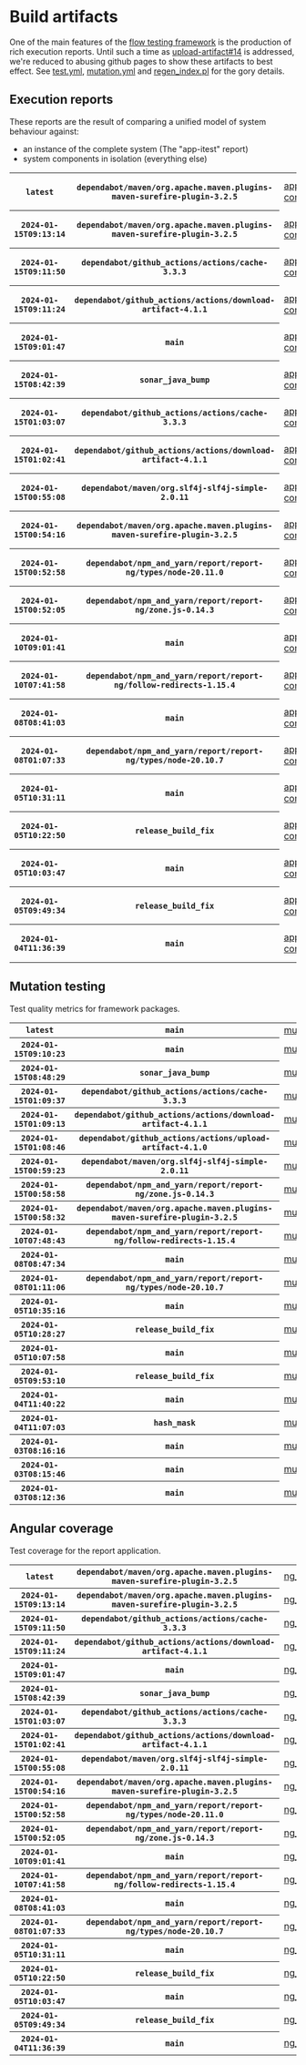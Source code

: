 # Build artifacts

One of the main features of the [flow testing framework](https://github.com/Mastercard/flow) is the production of rich execution reports.
Until such a time as [upload-artifact#14](https://github.com/actions/upload-artifact/issues/14) is addressed, we're reduced to abusing github pages to show these artifacts to best effect.
See [test.yml](https://github.com/Mastercard/flow/blob/main/.github/workflows/test.yml), [mutation.yml](https://github.com/Mastercard/flow/blob/main/.github/workflows/mutation.yml) and [regen_index.pl](https://github.com/Mastercard/flow/blob/pages/regen_index.pl) for the gory details.

## Execution reports

These reports are the result of comparing a unified model of system behaviour against:
 * an instance of the complete system (The "app-itest" report)
 * system components in isolation (everything else)

<!-- start:execution -->
<table>
	<tbody>
		<tr> <th><code>latest</code></th>
			 <th><code>dependabot/maven/org.apache.maven.plugins-maven-surefire-plugin-3.2.5</code></th>
			<td><a href="execution/latest/app-core/target/mctf/latest/index.html">app-core</a></td>
			<td><a href="execution/latest/app-histogram/target/mctf/latest/index.html">app-histogram</a></td>
			<td><a href="execution/latest/app-itest/target/mctf/latest/index.html">app-itest</a></td>
			<td><a href="execution/latest/app-queue/target/mctf/latest/index.html">app-queue</a></td>
			<td><a href="execution/latest/app-store/target/mctf/latest/index.html">app-store</a></td>
			<td><a href="execution/latest/app-ui/target/mctf/latest/index.html">app-ui</a></td>
			<td><a href="execution/latest/app-web-ui/target/mctf/latest/index.html">app-web-ui</a></td>
		</tr>
		<tr> <th><code>2024-01-15T09:13:14</code></th>
			 <th><code>dependabot/maven/org.apache.maven.plugins-maven-surefire-plugin-3.2.5</code></th>
			<td><a href="execution/1705309994/app-core/target/mctf/latest/index.html">app-core</a></td>
			<td><a href="execution/1705309994/app-histogram/target/mctf/latest/index.html">app-histogram</a></td>
			<td><a href="execution/1705309994/app-itest/target/mctf/latest/index.html">app-itest</a></td>
			<td><a href="execution/1705309994/app-queue/target/mctf/latest/index.html">app-queue</a></td>
			<td><a href="execution/1705309994/app-store/target/mctf/latest/index.html">app-store</a></td>
			<td><a href="execution/1705309994/app-ui/target/mctf/latest/index.html">app-ui</a></td>
			<td><a href="execution/1705309994/app-web-ui/target/mctf/latest/index.html">app-web-ui</a></td>
		</tr>
		<tr> <th><code>2024-01-15T09:11:50</code></th>
			 <th><code>dependabot/github_actions/actions/cache-3.3.3</code></th>
			<td><a href="execution/1705309910/app-core/target/mctf/latest/index.html">app-core</a></td>
			<td><a href="execution/1705309910/app-histogram/target/mctf/latest/index.html">app-histogram</a></td>
			<td><a href="execution/1705309910/app-itest/target/mctf/latest/index.html">app-itest</a></td>
			<td><a href="execution/1705309910/app-queue/target/mctf/latest/index.html">app-queue</a></td>
			<td><a href="execution/1705309910/app-store/target/mctf/latest/index.html">app-store</a></td>
			<td><a href="execution/1705309910/app-ui/target/mctf/latest/index.html">app-ui</a></td>
			<td><a href="execution/1705309910/app-web-ui/target/mctf/latest/index.html">app-web-ui</a></td>
		</tr>
		<tr> <th><code>2024-01-15T09:11:24</code></th>
			 <th><code>dependabot/github_actions/actions/download-artifact-4.1.1</code></th>
			<td><a href="execution/1705309884/app-core/target/mctf/latest/index.html">app-core</a></td>
			<td><a href="execution/1705309884/app-histogram/target/mctf/latest/index.html">app-histogram</a></td>
			<td><a href="execution/1705309884/app-itest/target/mctf/latest/index.html">app-itest</a></td>
			<td><a href="execution/1705309884/app-queue/target/mctf/latest/index.html">app-queue</a></td>
			<td><a href="execution/1705309884/app-store/target/mctf/latest/index.html">app-store</a></td>
			<td><a href="execution/1705309884/app-ui/target/mctf/latest/index.html">app-ui</a></td>
			<td><a href="execution/1705309884/app-web-ui/target/mctf/latest/index.html">app-web-ui</a></td>
		</tr>
		<tr> <th><code>2024-01-15T09:01:47</code></th>
			 <th><code>main</code></th>
			<td><a href="execution/1705309307/app-core/target/mctf/latest/index.html">app-core</a></td>
			<td><a href="execution/1705309307/app-histogram/target/mctf/latest/index.html">app-histogram</a></td>
			<td><a href="execution/1705309307/app-itest/target/mctf/latest/index.html">app-itest</a></td>
			<td><a href="execution/1705309307/app-queue/target/mctf/latest/index.html">app-queue</a></td>
			<td><a href="execution/1705309307/app-store/target/mctf/latest/index.html">app-store</a></td>
			<td><a href="execution/1705309307/app-ui/target/mctf/latest/index.html">app-ui</a></td>
			<td><a href="execution/1705309307/app-web-ui/target/mctf/latest/index.html">app-web-ui</a></td>
		</tr>
		<tr> <th><code>2024-01-15T08:42:39</code></th>
			 <th><code>sonar_java_bump</code></th>
			<td><a href="execution/1705308159/app-core/target/mctf/latest/index.html">app-core</a></td>
			<td><a href="execution/1705308159/app-histogram/target/mctf/latest/index.html">app-histogram</a></td>
			<td><a href="execution/1705308159/app-itest/target/mctf/latest/index.html">app-itest</a></td>
			<td><a href="execution/1705308159/app-queue/target/mctf/latest/index.html">app-queue</a></td>
			<td><a href="execution/1705308159/app-store/target/mctf/latest/index.html">app-store</a></td>
			<td><a href="execution/1705308159/app-ui/target/mctf/latest/index.html">app-ui</a></td>
			<td><a href="execution/1705308159/app-web-ui/target/mctf/latest/index.html">app-web-ui</a></td>
		</tr>
		<tr> <th><code>2024-01-15T01:03:07</code></th>
			 <th><code>dependabot/github_actions/actions/cache-3.3.3</code></th>
			<td><a href="execution/1705280587/app-core/target/mctf/latest/index.html">app-core</a></td>
			<td><a href="execution/1705280587/app-histogram/target/mctf/latest/index.html">app-histogram</a></td>
			<td><a href="execution/1705280587/app-itest/target/mctf/latest/index.html">app-itest</a></td>
			<td><a href="execution/1705280587/app-queue/target/mctf/latest/index.html">app-queue</a></td>
			<td><a href="execution/1705280587/app-store/target/mctf/latest/index.html">app-store</a></td>
			<td><a href="execution/1705280587/app-ui/target/mctf/latest/index.html">app-ui</a></td>
			<td><a href="execution/1705280587/app-web-ui/target/mctf/latest/index.html">app-web-ui</a></td>
		</tr>
		<tr> <th><code>2024-01-15T01:02:41</code></th>
			 <th><code>dependabot/github_actions/actions/download-artifact-4.1.1</code></th>
			<td><a href="execution/1705280561/app-core/target/mctf/latest/index.html">app-core</a></td>
			<td><a href="execution/1705280561/app-histogram/target/mctf/latest/index.html">app-histogram</a></td>
			<td><a href="execution/1705280561/app-itest/target/mctf/latest/index.html">app-itest</a></td>
			<td><a href="execution/1705280561/app-queue/target/mctf/latest/index.html">app-queue</a></td>
			<td><a href="execution/1705280561/app-store/target/mctf/latest/index.html">app-store</a></td>
			<td><a href="execution/1705280561/app-ui/target/mctf/latest/index.html">app-ui</a></td>
			<td><a href="execution/1705280561/app-web-ui/target/mctf/latest/index.html">app-web-ui</a></td>
		</tr>
		<tr> <th><code>2024-01-15T00:55:08</code></th>
			 <th><code>dependabot/maven/org.slf4j-slf4j-simple-2.0.11</code></th>
			<td><a href="execution/1705280108/app-core/target/mctf/latest/index.html">app-core</a></td>
			<td><a href="execution/1705280108/app-histogram/target/mctf/latest/index.html">app-histogram</a></td>
			<td><a href="execution/1705280108/app-itest/target/mctf/latest/index.html">app-itest</a></td>
			<td><a href="execution/1705280108/app-queue/target/mctf/latest/index.html">app-queue</a></td>
			<td><a href="execution/1705280108/app-store/target/mctf/latest/index.html">app-store</a></td>
			<td><a href="execution/1705280108/app-ui/target/mctf/latest/index.html">app-ui</a></td>
			<td><a href="execution/1705280108/app-web-ui/target/mctf/latest/index.html">app-web-ui</a></td>
		</tr>
		<tr> <th><code>2024-01-15T00:54:16</code></th>
			 <th><code>dependabot/maven/org.apache.maven.plugins-maven-surefire-plugin-3.2.5</code></th>
			<td><a href="execution/1705280056/app-core/target/mctf/latest/index.html">app-core</a></td>
			<td><a href="execution/1705280056/app-histogram/target/mctf/latest/index.html">app-histogram</a></td>
			<td><a href="execution/1705280056/app-itest/target/mctf/latest/index.html">app-itest</a></td>
			<td><a href="execution/1705280056/app-queue/target/mctf/latest/index.html">app-queue</a></td>
			<td><a href="execution/1705280056/app-store/target/mctf/latest/index.html">app-store</a></td>
			<td><a href="execution/1705280056/app-ui/target/mctf/latest/index.html">app-ui</a></td>
			<td><a href="execution/1705280056/app-web-ui/target/mctf/latest/index.html">app-web-ui</a></td>
		</tr>
		<tr> <th><code>2024-01-15T00:52:58</code></th>
			 <th><code>dependabot/npm_and_yarn/report/report-ng/types/node-20.11.0</code></th>
			<td><a href="execution/1705279978/app-core/target/mctf/latest/index.html">app-core</a></td>
			<td><a href="execution/1705279978/app-histogram/target/mctf/latest/index.html">app-histogram</a></td>
			<td><a href="execution/1705279978/app-itest/target/mctf/latest/index.html">app-itest</a></td>
			<td><a href="execution/1705279978/app-queue/target/mctf/latest/index.html">app-queue</a></td>
			<td><a href="execution/1705279978/app-store/target/mctf/latest/index.html">app-store</a></td>
			<td><a href="execution/1705279978/app-ui/target/mctf/latest/index.html">app-ui</a></td>
			<td><a href="execution/1705279978/app-web-ui/target/mctf/latest/index.html">app-web-ui</a></td>
		</tr>
		<tr> <th><code>2024-01-15T00:52:05</code></th>
			 <th><code>dependabot/npm_and_yarn/report/report-ng/zone.js-0.14.3</code></th>
			<td><a href="execution/1705279925/app-core/target/mctf/latest/index.html">app-core</a></td>
			<td><a href="execution/1705279925/app-histogram/target/mctf/latest/index.html">app-histogram</a></td>
			<td><a href="execution/1705279925/app-itest/target/mctf/latest/index.html">app-itest</a></td>
			<td><a href="execution/1705279925/app-queue/target/mctf/latest/index.html">app-queue</a></td>
			<td><a href="execution/1705279925/app-store/target/mctf/latest/index.html">app-store</a></td>
			<td><a href="execution/1705279925/app-ui/target/mctf/latest/index.html">app-ui</a></td>
			<td><a href="execution/1705279925/app-web-ui/target/mctf/latest/index.html">app-web-ui</a></td>
		</tr>
		<tr> <th><code>2024-01-10T09:01:41</code></th>
			 <th><code>main</code></th>
			<td><a href="execution/1704877301/app-core/target/mctf/latest/index.html">app-core</a></td>
			<td><a href="execution/1704877301/app-histogram/target/mctf/latest/index.html">app-histogram</a></td>
			<td><a href="execution/1704877301/app-itest/target/mctf/latest/index.html">app-itest</a></td>
			<td><a href="execution/1704877301/app-queue/target/mctf/latest/index.html">app-queue</a></td>
			<td><a href="execution/1704877301/app-store/target/mctf/latest/index.html">app-store</a></td>
			<td><a href="execution/1704877301/app-ui/target/mctf/latest/index.html">app-ui</a></td>
			<td><a href="execution/1704877301/app-web-ui/target/mctf/latest/index.html">app-web-ui</a></td>
		</tr>
		<tr> <th><code>2024-01-10T07:41:58</code></th>
			 <th><code>dependabot/npm_and_yarn/report/report-ng/follow-redirects-1.15.4</code></th>
			<td><a href="execution/1704872518/app-core/target/mctf/latest/index.html">app-core</a></td>
			<td><a href="execution/1704872518/app-histogram/target/mctf/latest/index.html">app-histogram</a></td>
			<td><a href="execution/1704872518/app-itest/target/mctf/latest/index.html">app-itest</a></td>
			<td><a href="execution/1704872518/app-queue/target/mctf/latest/index.html">app-queue</a></td>
			<td><a href="execution/1704872518/app-store/target/mctf/latest/index.html">app-store</a></td>
			<td><a href="execution/1704872518/app-ui/target/mctf/latest/index.html">app-ui</a></td>
			<td><a href="execution/1704872518/app-web-ui/target/mctf/latest/index.html">app-web-ui</a></td>
		</tr>
		<tr> <th><code>2024-01-08T08:41:03</code></th>
			 <th><code>main</code></th>
			<td><a href="execution/1704703263/app-core/target/mctf/latest/index.html">app-core</a></td>
			<td><a href="execution/1704703263/app-histogram/target/mctf/latest/index.html">app-histogram</a></td>
			<td><a href="execution/1704703263/app-itest/target/mctf/latest/index.html">app-itest</a></td>
			<td><a href="execution/1704703263/app-queue/target/mctf/latest/index.html">app-queue</a></td>
			<td><a href="execution/1704703263/app-store/target/mctf/latest/index.html">app-store</a></td>
			<td><a href="execution/1704703263/app-ui/target/mctf/latest/index.html">app-ui</a></td>
			<td><a href="execution/1704703263/app-web-ui/target/mctf/latest/index.html">app-web-ui</a></td>
		</tr>
		<tr> <th><code>2024-01-08T01:07:33</code></th>
			 <th><code>dependabot/npm_and_yarn/report/report-ng/types/node-20.10.7</code></th>
			<td><a href="execution/1704676053/app-core/target/mctf/latest/index.html">app-core</a></td>
			<td><a href="execution/1704676053/app-histogram/target/mctf/latest/index.html">app-histogram</a></td>
			<td><a href="execution/1704676053/app-itest/target/mctf/latest/index.html">app-itest</a></td>
			<td><a href="execution/1704676053/app-queue/target/mctf/latest/index.html">app-queue</a></td>
			<td><a href="execution/1704676053/app-store/target/mctf/latest/index.html">app-store</a></td>
			<td><a href="execution/1704676053/app-ui/target/mctf/latest/index.html">app-ui</a></td>
			<td><a href="execution/1704676053/app-web-ui/target/mctf/latest/index.html">app-web-ui</a></td>
		</tr>
		<tr> <th><code>2024-01-05T10:31:11</code></th>
			 <th><code>main</code></th>
			<td><a href="execution/1704450671/app-core/target/mctf/latest/index.html">app-core</a></td>
			<td><a href="execution/1704450671/app-histogram/target/mctf/latest/index.html">app-histogram</a></td>
			<td><a href="execution/1704450671/app-itest/target/mctf/latest/index.html">app-itest</a></td>
			<td><a href="execution/1704450671/app-queue/target/mctf/latest/index.html">app-queue</a></td>
			<td><a href="execution/1704450671/app-store/target/mctf/latest/index.html">app-store</a></td>
			<td><a href="execution/1704450671/app-ui/target/mctf/latest/index.html">app-ui</a></td>
			<td><a href="execution/1704450671/app-web-ui/target/mctf/latest/index.html">app-web-ui</a></td>
		</tr>
		<tr> <th><code>2024-01-05T10:22:50</code></th>
			 <th><code>release_build_fix</code></th>
			<td><a href="execution/1704450170/app-core/target/mctf/latest/index.html">app-core</a></td>
			<td><a href="execution/1704450170/app-histogram/target/mctf/latest/index.html">app-histogram</a></td>
			<td><a href="execution/1704450170/app-itest/target/mctf/latest/index.html">app-itest</a></td>
			<td><a href="execution/1704450170/app-queue/target/mctf/latest/index.html">app-queue</a></td>
			<td><a href="execution/1704450170/app-store/target/mctf/latest/index.html">app-store</a></td>
			<td><a href="execution/1704450170/app-ui/target/mctf/latest/index.html">app-ui</a></td>
			<td><a href="execution/1704450170/app-web-ui/target/mctf/latest/index.html">app-web-ui</a></td>
		</tr>
		<tr> <th><code>2024-01-05T10:03:47</code></th>
			 <th><code>main</code></th>
			<td><a href="execution/1704449027/app-core/target/mctf/latest/index.html">app-core</a></td>
			<td><a href="execution/1704449027/app-histogram/target/mctf/latest/index.html">app-histogram</a></td>
			<td><a href="execution/1704449027/app-itest/target/mctf/latest/index.html">app-itest</a></td>
			<td><a href="execution/1704449027/app-queue/target/mctf/latest/index.html">app-queue</a></td>
			<td><a href="execution/1704449027/app-store/target/mctf/latest/index.html">app-store</a></td>
			<td><a href="execution/1704449027/app-ui/target/mctf/latest/index.html">app-ui</a></td>
			<td><a href="execution/1704449027/app-web-ui/target/mctf/latest/index.html">app-web-ui</a></td>
		</tr>
		<tr> <th><code>2024-01-05T09:49:34</code></th>
			 <th><code>release_build_fix</code></th>
			<td><a href="execution/1704448174/app-core/target/mctf/latest/index.html">app-core</a></td>
			<td><a href="execution/1704448174/app-histogram/target/mctf/latest/index.html">app-histogram</a></td>
			<td><a href="execution/1704448174/app-itest/target/mctf/latest/index.html">app-itest</a></td>
			<td><a href="execution/1704448174/app-queue/target/mctf/latest/index.html">app-queue</a></td>
			<td><a href="execution/1704448174/app-store/target/mctf/latest/index.html">app-store</a></td>
			<td><a href="execution/1704448174/app-ui/target/mctf/latest/index.html">app-ui</a></td>
			<td><a href="execution/1704448174/app-web-ui/target/mctf/latest/index.html">app-web-ui</a></td>
		</tr>
		<tr> <th><code>2024-01-04T11:36:39</code></th>
			 <th><code>main</code></th>
			<td><a href="execution/1704368199/app-core/target/mctf/latest/index.html">app-core</a></td>
			<td><a href="execution/1704368199/app-histogram/target/mctf/latest/index.html">app-histogram</a></td>
			<td><a href="execution/1704368199/app-itest/target/mctf/latest/index.html">app-itest</a></td>
			<td><a href="execution/1704368199/app-queue/target/mctf/latest/index.html">app-queue</a></td>
			<td><a href="execution/1704368199/app-store/target/mctf/latest/index.html">app-store</a></td>
			<td><a href="execution/1704368199/app-ui/target/mctf/latest/index.html">app-ui</a></td>
			<td><a href="execution/1704368199/app-web-ui/target/mctf/latest/index.html">app-web-ui</a></td>
		</tr>
	</tbody>
</table>
<!-- end:execution -->

## Mutation testing

Test quality metrics for framework packages.

<!-- start:mutation -->
<table>
	<tbody>
		<tr> <th><code>latest</code></th>
			 <th><code>main</code></th>
			<td><a href="mutation/latest/mutation_report/index.html">mutation</a></td>
		</tr>
		<tr> <th><code>2024-01-15T09:10:23</code></th>
			 <th><code>main</code></th>
			<td><a href="mutation/1705309823/mutation_report/index.html">mutation</a></td>
		</tr>
		<tr> <th><code>2024-01-15T08:48:29</code></th>
			 <th><code>sonar_java_bump</code></th>
			<td><a href="mutation/1705308509/mutation_report/index.html">mutation</a></td>
		</tr>
		<tr> <th><code>2024-01-15T01:09:37</code></th>
			 <th><code>dependabot/github_actions/actions/cache-3.3.3</code></th>
			<td><a href="mutation/1705280977/mutation_report/index.html">mutation</a></td>
		</tr>
		<tr> <th><code>2024-01-15T01:09:13</code></th>
			 <th><code>dependabot/github_actions/actions/download-artifact-4.1.1</code></th>
			<td><a href="mutation/1705280953/mutation_report/index.html">mutation</a></td>
		</tr>
		<tr> <th><code>2024-01-15T01:08:46</code></th>
			 <th><code>dependabot/github_actions/actions/upload-artifact-4.1.0</code></th>
			<td><a href="mutation/1705280926/mutation_report/index.html">mutation</a></td>
		</tr>
		<tr> <th><code>2024-01-15T00:59:23</code></th>
			 <th><code>dependabot/maven/org.slf4j-slf4j-simple-2.0.11</code></th>
			<td><a href="mutation/1705280363/mutation_report/index.html">mutation</a></td>
		</tr>
		<tr> <th><code>2024-01-15T00:58:58</code></th>
			 <th><code>dependabot/npm_and_yarn/report/report-ng/zone.js-0.14.3</code></th>
			<td><a href="mutation/1705280338/mutation_report/index.html">mutation</a></td>
		</tr>
		<tr> <th><code>2024-01-15T00:58:32</code></th>
			 <th><code>dependabot/maven/org.apache.maven.plugins-maven-surefire-plugin-3.2.5</code></th>
			<td><a href="mutation/1705280312/mutation_report/index.html">mutation</a></td>
		</tr>
		<tr> <th><code>2024-01-10T07:48:43</code></th>
			 <th><code>dependabot/npm_and_yarn/report/report-ng/follow-redirects-1.15.4</code></th>
			<td><a href="mutation/1704872923/mutation_report/index.html">mutation</a></td>
		</tr>
		<tr> <th><code>2024-01-08T08:47:34</code></th>
			 <th><code>main</code></th>
			<td><a href="mutation/1704703654/mutation_report/index.html">mutation</a></td>
		</tr>
		<tr> <th><code>2024-01-08T01:11:06</code></th>
			 <th><code>dependabot/npm_and_yarn/report/report-ng/types/node-20.10.7</code></th>
			<td><a href="mutation/1704676266/mutation_report/index.html">mutation</a></td>
		</tr>
		<tr> <th><code>2024-01-05T10:35:16</code></th>
			 <th><code>main</code></th>
			<td><a href="mutation/1704450916/mutation_report/index.html">mutation</a></td>
		</tr>
		<tr> <th><code>2024-01-05T10:28:27</code></th>
			 <th><code>release_build_fix</code></th>
			<td><a href="mutation/1704450507/mutation_report/index.html">mutation</a></td>
		</tr>
		<tr> <th><code>2024-01-05T10:07:58</code></th>
			 <th><code>main</code></th>
			<td><a href="mutation/1704449278/mutation_report/index.html">mutation</a></td>
		</tr>
		<tr> <th><code>2024-01-05T09:53:10</code></th>
			 <th><code>release_build_fix</code></th>
			<td><a href="mutation/1704448390/mutation_report/index.html">mutation</a></td>
		</tr>
		<tr> <th><code>2024-01-04T11:40:22</code></th>
			 <th><code>main</code></th>
			<td><a href="mutation/1704368422/mutation_report/index.html">mutation</a></td>
		</tr>
		<tr> <th><code>2024-01-04T11:07:03</code></th>
			 <th><code>hash_mask</code></th>
			<td><a href="mutation/1704366423/mutation_report/index.html">mutation</a></td>
		</tr>
		<tr> <th><code>2024-01-03T08:16:16</code></th>
			 <th><code>main</code></th>
			<td><a href="mutation/1704269776/mutation_report/index.html">mutation</a></td>
		</tr>
		<tr> <th><code>2024-01-03T08:15:46</code></th>
			 <th><code>main</code></th>
			<td><a href="mutation/1704269746/mutation_report/index.html">mutation</a></td>
		</tr>
		<tr> <th><code>2024-01-03T08:12:36</code></th>
			 <th><code>main</code></th>
			<td><a href="mutation/1704269556/mutation_report/index.html">mutation</a></td>
		</tr>
	</tbody>
</table>
<!-- end:mutation -->

## Angular coverage

Test coverage for the report application.

<!-- start:ng_coverage -->
<table>
	<tbody>
		<tr> <th><code>latest</code></th>
			 <th><code>dependabot/maven/org.apache.maven.plugins-maven-surefire-plugin-3.2.5</code></th>
			<td><a href="ng_coverage/latest/report/index.html">ng_coverage</a></td>
		</tr>
		<tr> <th><code>2024-01-15T09:13:14</code></th>
			 <th><code>dependabot/maven/org.apache.maven.plugins-maven-surefire-plugin-3.2.5</code></th>
			<td><a href="ng_coverage/1705309994/report/index.html">ng_coverage</a></td>
		</tr>
		<tr> <th><code>2024-01-15T09:11:50</code></th>
			 <th><code>dependabot/github_actions/actions/cache-3.3.3</code></th>
			<td><a href="ng_coverage/1705309910/report/index.html">ng_coverage</a></td>
		</tr>
		<tr> <th><code>2024-01-15T09:11:24</code></th>
			 <th><code>dependabot/github_actions/actions/download-artifact-4.1.1</code></th>
			<td><a href="ng_coverage/1705309884/report/index.html">ng_coverage</a></td>
		</tr>
		<tr> <th><code>2024-01-15T09:01:47</code></th>
			 <th><code>main</code></th>
			<td><a href="ng_coverage/1705309307/report/index.html">ng_coverage</a></td>
		</tr>
		<tr> <th><code>2024-01-15T08:42:39</code></th>
			 <th><code>sonar_java_bump</code></th>
			<td><a href="ng_coverage/1705308159/report/index.html">ng_coverage</a></td>
		</tr>
		<tr> <th><code>2024-01-15T01:03:07</code></th>
			 <th><code>dependabot/github_actions/actions/cache-3.3.3</code></th>
			<td><a href="ng_coverage/1705280587/report/index.html">ng_coverage</a></td>
		</tr>
		<tr> <th><code>2024-01-15T01:02:41</code></th>
			 <th><code>dependabot/github_actions/actions/download-artifact-4.1.1</code></th>
			<td><a href="ng_coverage/1705280561/report/index.html">ng_coverage</a></td>
		</tr>
		<tr> <th><code>2024-01-15T00:55:08</code></th>
			 <th><code>dependabot/maven/org.slf4j-slf4j-simple-2.0.11</code></th>
			<td><a href="ng_coverage/1705280108/report/index.html">ng_coverage</a></td>
		</tr>
		<tr> <th><code>2024-01-15T00:54:16</code></th>
			 <th><code>dependabot/maven/org.apache.maven.plugins-maven-surefire-plugin-3.2.5</code></th>
			<td><a href="ng_coverage/1705280056/report/index.html">ng_coverage</a></td>
		</tr>
		<tr> <th><code>2024-01-15T00:52:58</code></th>
			 <th><code>dependabot/npm_and_yarn/report/report-ng/types/node-20.11.0</code></th>
			<td><a href="ng_coverage/1705279978/report/index.html">ng_coverage</a></td>
		</tr>
		<tr> <th><code>2024-01-15T00:52:05</code></th>
			 <th><code>dependabot/npm_and_yarn/report/report-ng/zone.js-0.14.3</code></th>
			<td><a href="ng_coverage/1705279925/report/index.html">ng_coverage</a></td>
		</tr>
		<tr> <th><code>2024-01-10T09:01:41</code></th>
			 <th><code>main</code></th>
			<td><a href="ng_coverage/1704877301/report/index.html">ng_coverage</a></td>
		</tr>
		<tr> <th><code>2024-01-10T07:41:58</code></th>
			 <th><code>dependabot/npm_and_yarn/report/report-ng/follow-redirects-1.15.4</code></th>
			<td><a href="ng_coverage/1704872518/report/index.html">ng_coverage</a></td>
		</tr>
		<tr> <th><code>2024-01-08T08:41:03</code></th>
			 <th><code>main</code></th>
			<td><a href="ng_coverage/1704703263/report/index.html">ng_coverage</a></td>
		</tr>
		<tr> <th><code>2024-01-08T01:07:33</code></th>
			 <th><code>dependabot/npm_and_yarn/report/report-ng/types/node-20.10.7</code></th>
			<td><a href="ng_coverage/1704676053/report/index.html">ng_coverage</a></td>
		</tr>
		<tr> <th><code>2024-01-05T10:31:11</code></th>
			 <th><code>main</code></th>
			<td><a href="ng_coverage/1704450671/report/index.html">ng_coverage</a></td>
		</tr>
		<tr> <th><code>2024-01-05T10:22:50</code></th>
			 <th><code>release_build_fix</code></th>
			<td><a href="ng_coverage/1704450170/report/index.html">ng_coverage</a></td>
		</tr>
		<tr> <th><code>2024-01-05T10:03:47</code></th>
			 <th><code>main</code></th>
			<td><a href="ng_coverage/1704449027/report/index.html">ng_coverage</a></td>
		</tr>
		<tr> <th><code>2024-01-05T09:49:34</code></th>
			 <th><code>release_build_fix</code></th>
			<td><a href="ng_coverage/1704448174/report/index.html">ng_coverage</a></td>
		</tr>
		<tr> <th><code>2024-01-04T11:36:39</code></th>
			 <th><code>main</code></th>
			<td><a href="ng_coverage/1704368199/report/index.html">ng_coverage</a></td>
		</tr>
	</tbody>
</table>
<!-- end:ng_coverage -->